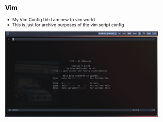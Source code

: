 ## Vim 

- My Vim Config tbh I am new to vim world
- This is just for archive purposes of the vim script config 

<p align="center">
  <a href="/" target="_blank" rel="noreferrer"><img src="https://github.com/aayushx402/Linux-Background/blob/main/swappy-20240709-010143.png" alt="my banner"></a>
</p>


